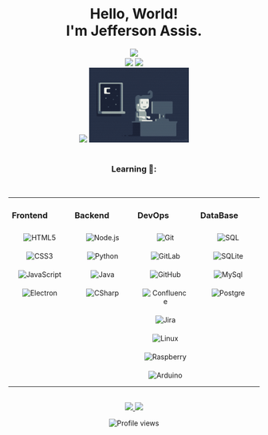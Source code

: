 <h1 align="center">Hello, World! <br> I'm Jefferson Assis.</h1>

<div align="center">
<img height="150em" src="https://github-profile-summary-cards.vercel.app/api/cards/profile-details?username=jeffassis&theme=tokyonight"/> 
<br/>
  
<img height="150em" src="https://github-readme-stats.vercel.app/api?username=jeffassis&show_icons=true&theme=tokyonight&include_all_commits=true&count_private=false&hide_border=true"/>
  
<img height="150em" src="https://github-readme-stats.vercel.app/api/top-langs/?username=jeffassis&layout=compact&langs_count=7&theme=tokyonight&hide_border=true"/> 

<br/>
<img height="150em" src="https://github-readme-streak-stats.herokuapp.com/?user=jeffassis&theme=tokyonight&hide_border=true"/> 
<img alt="Jefferson-Pic" height="150" src="jeffassis.gif">
</div>
</br>
<div>
  <h3 align="center"> Learning 🌱: </h3>
</br>
  
<table><tr><td valign="top" width="25%">
  
### Frontend  
<div align="center">   
<img style="margin: 10px" src="https://profilinator.rishav.dev/skills-assets/html5-original-wordmark.svg" alt="HTML5" height="40" />  
<img style="margin: 10px" src="https://profilinator.rishav.dev/skills-assets/css3-original-wordmark.svg" alt="CSS3" height="40" />  
<img style="margin: 10px" src="https://profilinator.rishav.dev/skills-assets/javascript-original.svg" alt="JavaScript" height="40" /> 
<img style="margin: 10px" src="https://profilinator.rishav.dev/skills-assets/electron-original.svg" alt="Electron" height="40" />  
</div>

</td><td valign="top" width="25%">

### Backend  
<div align="center">
<img style="margin: 10px" src="https://profilinator.rishav.dev/skills-assets/nodejs-original-wordmark.svg" alt="Node.js" height="40" />   
<img style="margin: 10px" src="https://profilinator.rishav.dev/skills-assets/python-original.svg" alt="Python" height="40" />  
<img style="margin: 10px" src="https://cdn.jsdelivr.net/gh/devicons/devicon/icons/java/java-original-wordmark.svg" alt="Java" height="40" /> 
<img style="margin: 10px" src="https://cdn.jsdelivr.net/gh/devicons/devicon/icons/csharp/csharp-original.svg" alt="CSharp" height="40" />
</div>

</td><td valign="top" width="25%">

### DevOps  
<div align="center">  
<img style="margin: 10px" src="https://profilinator.rishav.dev/skills-assets/git-scm-icon.svg" alt="Git" height="40" />  
<img style="margin: 10px" src="https://profilinator.rishav.dev/skills-assets/gitlab.svg" alt="GitLab" height="40" />
<img style="margin: 10px" src="https://cdn.jsdelivr.net/gh/devicons/devicon/icons/github/github-original-wordmark.svg" alt="GitHub" height="40" />
<img style="margin: 10px" src="https://cdn.jsdelivr.net/gh/devicons/devicon/icons/confluence/confluence-original-wordmark.svg" alt="Confluence" height="40" />
<img style="margin: 10px" src="https://cdn.jsdelivr.net/gh/devicons/devicon/icons/jira/jira-original-wordmark.svg" alt="Jira" height="40" />
<img style="margin: 10px" src="https://cdn.jsdelivr.net/gh/devicons/devicon/icons/linux/linux-original.svg" alt="Linux" height="40" />
<img style="margin: 10px" src="https://cdn.jsdelivr.net/gh/devicons/devicon/icons/raspberrypi/raspberrypi-original.svg" alt="Raspberry" height="40" />
<img style="margin: 10px" src="https://cdn.jsdelivr.net/gh/devicons/devicon/icons/arduino/arduino-original-wordmark.svg" alt="Arduino" height="40" />
</div>

 </td><td valign="top" width="25%">

### DataBase  
<div align="center">  
<img style="margin: 10px" src="https://cdn.jsdelivr.net/gh/devicons/devicon/icons/microsoftsqlserver/microsoftsqlserver-plain-wordmark.svg" alt="SQL" height="40" />
<img style="margin: 10px" src="https://cdn.jsdelivr.net/gh/devicons/devicon/icons/sqlite/sqlite-original.svg" alt="SQLite" height="40" />  
<img style="margin: 10px" src="https://cdn.jsdelivr.net/gh/devicons/devicon/icons/mysql/mysql-original-wordmark.svg" alt="MySql" height="40" /> 
<img style="margin: 10px" src="https://cdn.jsdelivr.net/gh/devicons/devicon/icons/postgresql/postgresql-original-wordmark.svg" alt="Postgre" height="40" /> 
</div>

</td></tr></table>  

<br/>   

<!--CONTATOS -->
<div align="center">
<a href="https://www.linkedin.com/in/jefferson-assis-de-souza-bb157297/" target="_blank"><img src="https://img.shields.io/badge/-LinkedIn-%230077B5?style=for-the-badge&logo=linkedin&logoColor=white" target="_blank">
</a>
<a href="" target="_blank"><img src="https://img.shields.io/badge/Currículo-blueviolet?style=for-the-badge"></a>
<p> <img src="https://komarev.com/ghpvc/?username=jeffassis&color=blueviolet" alt="Profile views"/></p>
</div>
  
